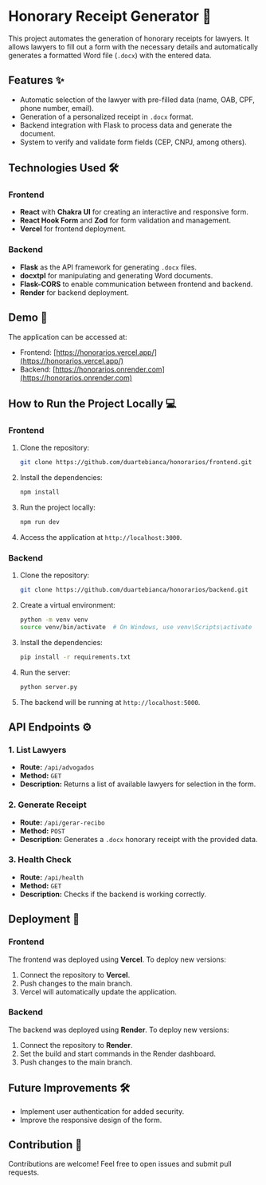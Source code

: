 # Honorary Receipt Generator 📝

This project automates the generation of honorary receipts for lawyers. It allows lawyers to fill out a form with the necessary details and automatically generates a formatted Word file (`.docx`) with the entered data.

## Features ✨
- Automatic selection of the lawyer with pre-filled data (name, OAB, CPF, phone number, email).
- Generation of a personalized receipt in `.docx` format.
- Backend integration with Flask to process data and generate the document.
- System to verify and validate form fields (CEP, CNPJ, among others).

## Technologies Used 🛠
### Frontend
- **React** with **Chakra UI** for creating an interactive and responsive form.
- **React Hook Form** and **Zod** for form validation and management.
- **Vercel** for frontend deployment.

### Backend
- **Flask** as the API framework for generating `.docx` files.
- **docxtpl** for manipulating and generating Word documents.
- **Flask-CORS** to enable communication between frontend and backend.
- **Render** for backend deployment.

## Demo 🚀
The application can be accessed at:
- Frontend: [https://honorarios.vercel.app/](https://honorarios.vercel.app/)
- Backend: [https://honorarios.onrender.com](https://honorarios.onrender.com)

## How to Run the Project Locally 💻

### Frontend
1. Clone the repository:
    ```bash
    git clone https://github.com/duartebianca/honorarios/frontend.git
    ```

2. Install the dependencies:
    ```bash
    npm install
    ```

3. Run the project locally:
    ```bash
    npm run dev
    ```

4. Access the application at `http://localhost:3000`.

### Backend
1. Clone the repository:
    ```bash
    git clone https://github.com/duartebianca/honorarios/backend.git
    ```

2. Create a virtual environment:
    ```bash
    python -m venv venv
    source venv/bin/activate  # On Windows, use venv\Scripts\activate
    ```

3. Install the dependencies:
    ```bash
    pip install -r requirements.txt
    ```

4. Run the server:
    ```bash
    python server.py
    ```

5. The backend will be running at `http://localhost:5000`.

## API Endpoints ⚙️

### 1. List Lawyers
- **Route:** `/api/advogados`
- **Method:** `GET`
- **Description:** Returns a list of available lawyers for selection in the form.

### 2. Generate Receipt
- **Route:** `/api/gerar-recibo`
- **Method:** `POST`
- **Description:** Generates a `.docx` honorary receipt with the provided data.

### 3. Health Check
- **Route:** `/api/health`
- **Method:** `GET`
- **Description:** Checks if the backend is working correctly.

## Deployment 🔧

### Frontend
The frontend was deployed using **Vercel**. To deploy new versions:

1. Connect the repository to **Vercel**.
2. Push changes to the main branch.
3. Vercel will automatically update the application.

### Backend
The backend was deployed using **Render**. To deploy new versions:

1. Connect the repository to **Render**.
2. Set the build and start commands in the Render dashboard.
3. Push changes to the main branch.

## Future Improvements 🛠️
- Implement user authentication for added security.
- Improve the responsive design of the form.

## Contribution 🤝
Contributions are welcome! Feel free to open issues and submit pull requests.
